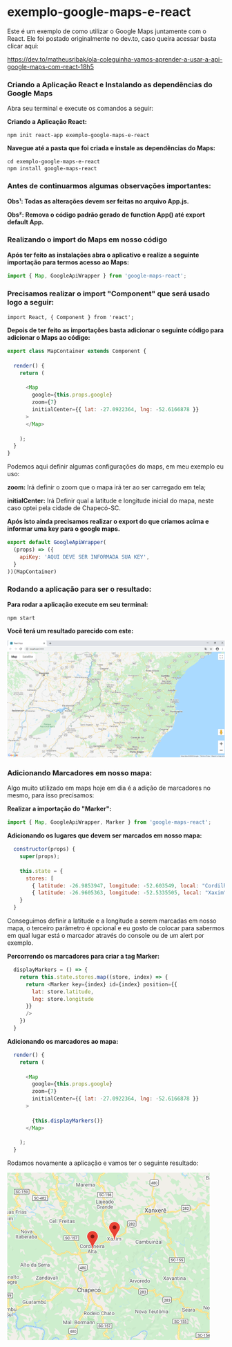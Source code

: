 # exemplo-google-maps-e-react

Este é um exemplo de como utilizar o Google Maps juntamente com o React. 
Ele foi postado originalmente no dev.to, caso queira acessar basta clicar aqui:

https://dev.to/matheusribak/ola-coleguinha-vamos-aprender-a-usar-a-api-google-maps-com-react-18h5

### Criando a Aplicação React e Instalando as dependências do Google Maps

Abra seu terminal e execute os comandos a seguir:

**Criando a Aplicação React:**

```
npm init react-app exemplo-google-maps-e-react
```

**Navegue até a pasta que foi criada e instale as dependências do Maps:**

```
cd exemplo-google-maps-e-react
npm install google-maps-react
```

### Antes de continuarmos algumas observações importantes:
**Obs¹: Todas as alterações devem ser feitas no arquivo App.js.**

**Obs²: Remova o código padrão gerado de function App() até export default App.**

### Realizando o import do Maps em nosso código

**Após ter feito as instalações abra o aplicativo e realize a seguinte importação para termos acesso ao Maps:**

```javascript
import { Map, GoogleApiWrapper } from 'google-maps-react';
```

### Precisamos realizar o import "Component" que será usado logo a seguir:

 ```react
import React, { Component } from 'react';
```

**Depois de ter feito as importações basta adicionar o seguinte código para adicionar o Maps ao código:**

```javascript
export class MapContainer extends Component {

  render() {
    return (

      <Map
        google={this.props.google}
        zoom={7}
        initialCenter={{ lat: -27.0922364, lng: -52.6166878 }}
      >
      </Map>

    );
  }
}
```

Podemos aqui definir algumas configurações do maps, em meu exemplo eu uso:

**zoom:** Irá definir o zoom que o mapa irá ter ao ser carregado em tela;

**initialCenter:** Irá Definir qual a latitude e longitude inicial do mapa, neste caso optei pela cidade de Chapecó-SC.

**Após isto ainda precisamos realizar o export do que criamos acima e informar uma key para o google maps.**

```javascript
export default GoogleApiWrapper(
  (props) => ({
    apiKey: 'AQUI DEVE SER INFORMADA SUA KEY',
  }
))(MapContainer)
```

### Rodando a aplicação para ser o resultado:

**Para rodar a aplicação execute em seu terminal:**

```
npm start
```

**Você terá um resultado parecido com este:**

![alt text](https://raw.githubusercontent.com/MatheusRibak/exemplo-google-maps-e-react/master/googlemapsexemplo.png "Logo Title Text 1")

### Adicionando Marcadores em nosso mapa:

Algo muito utilizado em maps hoje em dia é a adição de marcadores no mesmo, para isso precisamos:

**Realizar a importação do "Marker":**

```javascript
import { Map, GoogleApiWrapper, Marker } from 'google-maps-react';
```

**Adicionando os lugares que devem ser marcados em nosso mapa:**

```javascript
  constructor(props) {
    super(props);

    this.state = {
      stores: [
        { latitude: -26.9853947, longitude: -52.603549, local: "Cordilheira Alta" },
        { latitude: -26.9605363, longitude: -52.5335505, local: "Xaxim" },]
    }
  }
```

Conseguimos definir a latitude e a longitude a serem marcadas em nosso mapa, o terceiro parâmetro é opcional e eu gosto de colocar para sabermos em qual lugar está o marcador através do console ou de um alert por exemplo. 

**Percorrendo os marcadores para criar a tag Marker:**

```javascript
  displayMarkers = () => {
    return this.state.stores.map((store, index) => {
      return <Marker key={index} id={index} position={{
        lat: store.latitude,
        lng: store.longitude
      }}
      />
    })
  }
```

**Adicionando os marcadores ao mapa:**

```javascript
  render() {
    return (

      <Map
        google={this.props.google}
        zoom={7}
        initialCenter={{ lat: -27.0922364, lng: -52.6166878 }}
      >

        {this.displayMarkers()}
      </Map>

    );
  }
```

Rodamos novamente a aplicação e vamos ter o seguinte resultado:

![alt text](https://raw.githubusercontent.com/MatheusRibak/exemplo-google-maps-e-react/master/marcadores.png "Logo Title Text 1")


